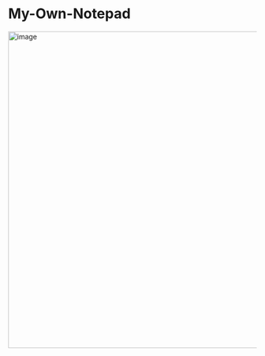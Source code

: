 # My-Own-Notepad

<img width="642" alt="image" src="https://user-images.githubusercontent.com/90475607/153594928-6f70f848-e29d-4da2-9b49-f35d1886e1e7.png">
